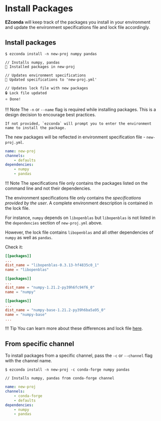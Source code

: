 # Install Packages

**EZconda** will keep track of the packages you install in your environment and update the environment specifications file and lock file accordingly.

## Install packages

<div class="termy">

```console
$ ezconda install -n new-proj numpy pandas

// Installs numpy, pandas
🚀 Installed packages in new-proj

// Updates environment specifications
💾 Updated specifications to 'new-proj.yml'

// Updates lock file with new packages
🔒 Lock file updated
⭐ Done!
```
</div>

!!! Note
    The `-n` or `--name` flag is required while installing packages. This is a design decision to encourage best practices.
    
    If not provided, `ezconda` will prompt you to enter the environment name to install the package.

The new packages will be reflected in environment specification file - `new-proj.yml`.

```YAML hl_lines="5 6" title="new-proj.yml"
name: new-proj
channels:
    - defaults
dependencies:
    - numpy
    - pandas
```

!!! Note
    The specifications file only contains the packages listed on the command line and not their dependencies. 

The environment specifications file only contains the *specifications provided by the user*. A complete environment description is contained in the lock file.

For instance, `numpy` depends on `libopenblas` but `libopenblas` is not listed in the `dependencies` section of `new-proj.yml` above. 

However, the lock file contains `libopenblas` and all other dependencies of `numpy` as well as `pandas`.

Check it:

```TOML title="new-proj lock file"
[[packages]]
...
dist_name = "libopenblas-0.3.13-hf4835c0_1"
name = "libopenblas"

[[packages]]
...
dist_name = "numpy-1.21.2-py39h6fc94f6_0"
name = "numpy"

[[packages]]
...
dist_name = "numpy-base-1.21.2-py39h6ba5a95_0"
name = "numpy-base"
...
```

!!! Tip
    You can learn more about these differences and lock file [here](../design_decisions/lockfile.md).

## From specific channel

To install packages from a specific channel, pass the `-c` or `--channel` flag with the channel name.

<div class="termy">

```console
$ ezconda install -n new-proj -c conda-forge numpy pandas

// Installs numpy, pandas from conda-forge channel
```
</div>

```YAML hl_lines="3 6 7" title="new-proj.yml"
name: new-proj
channels:
    - conda-forge
    - defaults
dependencies:
    - numpy
    - pandas
```